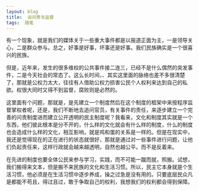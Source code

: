 ```yaml
---
layout: blog  
title:  谈问责与监督
tags:  随笔
---
```



有一个现象，就是我们的媒体关于一些重大事件都是以报道正面为主，一是领导关心，二是群众参与。总之，好事是好事，坏事还是好事。我们民族确实是一个很喜兴的民族。

但是，近年来，发生的很多维权的公共事件接二连三，已经不是什么偶然的突发事件，二是今天社会的常态了。这么长时间，、其实这里面的脉络也差不多很清楚了，那就是公权力太大，往往有人借助公权力损害公民个人权利来达到自己的私欲。权很大同时又得不到监督，腐败则是必然的。

这里面有个问题，那就是，是先建立一个制度然后在这个制度的框架中来按程序监督掌权者呢，还是，我们不断地去追问官员，有关事件的责任，来逐步建立一个完善的问责制度进而建立公开透明的民主制度呢？我看来，文化和制度其实就是一个东西，他们彼此根本是分不开的，什么样的文化就会有什么样的制度，什么的制度也会造成什么样的文化，相互影响，就是鸡和蛋的关系是一样的。但是在现实中，我还是觉得现在的正在进行的状态就很好，那就是通过对一些事件进行问题，让他们负起责任来，这样行政就会越来越透明，自然也越公平。而不是反着来。

在先进的制度也要全体公民来参与学习，实践，而不可能一蹴而就，照搬。试想，我们搬得来文本，但是搬不来民族的文化和生活习惯。所以，民主它本身就是个生活习惯，他必须是在生活习惯中逐步养成，操之过急是没有用的。只要底层民众凡是都能不苟且，得过且过，敢于争取自己的权利，我想我们的权利都会得到保障。